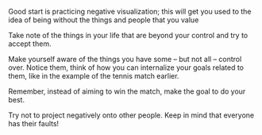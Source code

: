 Good start is practicing negative visualization; this will get you used to the idea of being without the things and people that you value

Take note of the things in your life that are beyond your control and try to accept them. 

Make yourself aware of the things you have some  – but not all – control over. Notice them, think of how you can internalize your goals related to them, like in the example of the tennis match earlier. 

Remember, instead of aiming to win the match, make the goal to do your best.

Try not to project negatively onto other people. Keep in mind that everyone has their faults! 